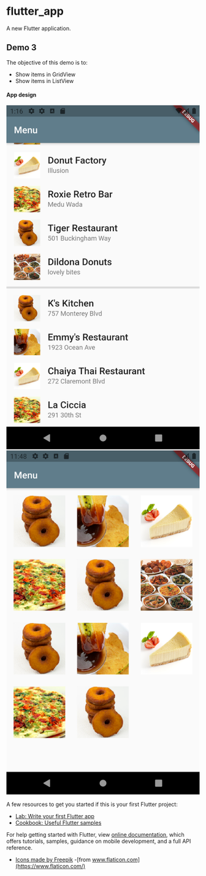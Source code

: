 # flutter_app

A new Flutter application.

## Demo 3

The objective of this demo is to:
- Show items in GridView
- Show items in ListView

#### App design ####
![picture alt](https://github.com/HimanshuSharma13/Flutter/blob/feature_d3_gridview_listview/screens/list.png "App design screens")
![picture alt](https://github.com/HimanshuSharma13/Flutter/blob/feature_d3_gridview_listview/screens/grid.png "App design screens")


A few resources to get you started if this is your first Flutter project:

- [Lab: Write your first Flutter app](https://flutter.dev/docs/get-started/codelab)
- [Cookbook: Useful Flutter samples](https://flutter.dev/docs/cookbook)

For help getting started with Flutter, view 
[online documentation](https://flutter.dev/docs), which offers tutorials,
samples, guidance on mobile development, and a full API reference.

- [Icons made by Freepik](https://www.freepik.com)
 -[from www.flaticon.com](https://www.flaticon.com/)
